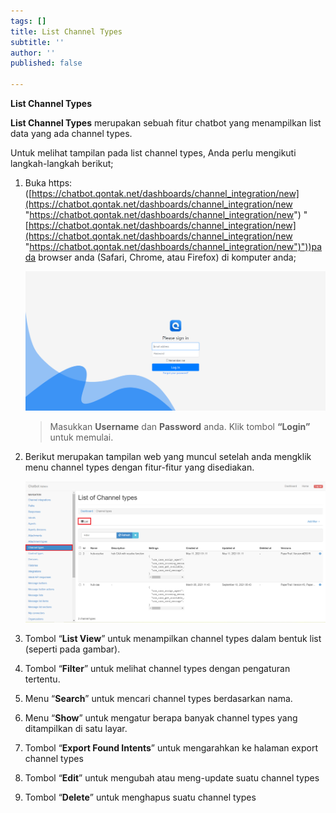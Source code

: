 ```yaml
---
tags: []
title: List Channel Types
subtitle: ''
author: ''
published: false

---
```

**List Channel Types**

**List Channel Types** merupakan sebuah fitur chatbot yang menampilkan list data yang ada channel types.

Untuk melihat tampilan pada list channel types, Anda perlu mengikuti langkah-langkah berikut;

1. Buka https: ([https://chatbot.qontak.net/dashboards/channel_integration/new](https://chatbot.qontak.net/dashboards/channel_integration/new "https://chatbot.qontak.net/dashboards/channel_integration/new") "[https://chatbot.qontak.net/dashboards/channel_integration/new](https://chatbot.qontak.net/dashboards/channel_integration/new "https://chatbot.qontak.net/dashboards/channel_integration/new")"))pada browser anda (Safari, Chrome, atau Firefox) di komputer anda;

   ![](/uploads/channell.PNG)

   > Masukkan **Username** dan **Password** anda. Klik tombol **“Login”** untuk memulai.
2. Berikut merupakan tampilan web yang muncul setelah anda mengklik menu channel types dengan fitur-fitur yang disediakan.

   ![](/uploads/channel-types.PNG)
3. Tombol “**List View**” untuk menampilkan channel types dalam bentuk list (seperti pada gambar).
4. Tombol “**Filter**” untuk melihat channel types dengan pengaturan tertentu.
5. Menu “**Search**” untuk mencari channel types berdasarkan nama.
6. Menu “**Show**” untuk mengatur berapa banyak channel types yang ditampilkan di satu layar.
7. Tombol “**Export Found Intents**” untuk mengarahkan ke halaman export channel types
8. Tombol “**Edit**” untuk mengubah atau meng-update suatu channel types
9. Tombol “**Delete**” untuk menghapus suatu channel types